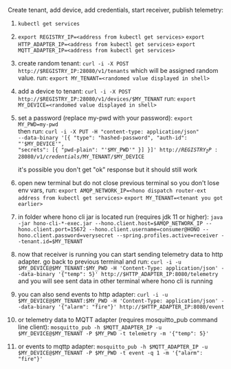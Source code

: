 Create tenant, add device, add credentials, start receiver, publish telemetry:

1. `kubectl get services`


2. `export REGISTRY_IP=<address from kubectl get services>`
   `export HTTP_ADAPTER_IP=<address from kubectl get services>`
   `export MQTT_ADAPTER_IP=<address from kubectl get services>`

3. create random tenant: `curl -i -X POST http://$REGISTRY_IP:28080/v1/tenants`
   which will be assigned random value. run:
   `export MY_TENANT=<randomed value displayed in shell>`

4. add a device to tenant: `curl -i -X POST http://$REGISTRY_IP:28080/v1/devices/$MY_TENANT`
   run: `export MY_DEVICE=<randomed value displayed in shell>`

5. set a password (replace my-pwd with your password):
   `export MY_PWD=my-pwd`    
   then run: <code>curl -i -X PUT -H "content-type: application/json" --data-binary '[{
  "type": "hashed-password",
  "auth-id": "'$MY_DEVICE'",
  "secrets": [{
      "pwd-plain": "'$MY_PWD'"
  }]
}]' http://$REGISTRY_IP:28080/v1/credentials/$MY_TENANT/$MY_DEVICE</code>

   it's possible you don't get "ok" response but it should still work 

7. open new terminal but do not close previous terminal so you don't lose env vars, run:
   `export AMQP_NETWORK_IP=<hono dispatch router-ext address from kubectl get services>`
   `export MY_TENANT=<tenant you got earlier>`

8. in folder where hono cli jar is located run (requires jdk 11 or higher):
   `java -jar hono-cli-*-exec.jar --hono.client.host=$AMQP_NETWORK_IP --hono.client.port=15672 --hono.client.username=consumer@HONO --hono.client.password=verysecret --spring.profiles.active=receiver --tenant.id=$MY_TENANT`

9. now that receiver is running you can start sending telemetry data to http adapter. 
   go back to previous terminal and run:
   `curl -i -u $MY_DEVICE@$MY_TENANT:$MY_PWD -H 'Content-Type: application/json' --data-binary '{"temp": 5}' http://$HTTP_ADAPTER_IP:8080/telemetry`
   and you will see sent data in other terminal where hono cli is running

10. you can also send events to http adapter:
   `curl -i -u $MY_DEVICE@$MY_TENANT:$MY_PWD -H 'Content-Type: application/json' --data-binary '{"alarm": "fire"}' http://$HTTP_ADAPTER_IP:8080/event`

11. or telemetry data to MQTT adapter (requires mosquitto_pub command line client):
   `mosquitto_pub -h $MQTT_ADAPTER_IP -u $MY_DEVICE@$MY_TENANT -P $MY_PWD -t telemetry -m '{"temp": 5}'`

12. or events to mqttp adapter: 
   `mosquitto_pub -h $MQTT_ADAPTER_IP -u $MY_DEVICE@$MY_TENANT -P $MY_PWD -t event -q 1 -m '{"alarm": "fire"}'`
